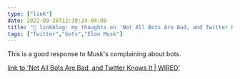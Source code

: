 ```yaml
---
type: ["link"]
date: 2022-09-26T12:39:24-04:00
title: "🔗 linkblog: my thoughts on 'Not All Bots Are Bad, and Twitter Knows It | WIRED'"
tags: ["Twitter","bots","Elon Musk"]
---
```

This is a good response to Musk's complaining about bots.
 

[link to 'Not All Bots Are Bad, and Twitter Knows It | WIRED'](https://www.wired.com/story/twitter-bots-elon-musk-trial/)
